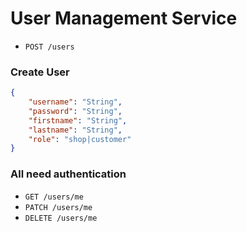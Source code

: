 # User Management Service

- `POST /users`

### Create User

```json
{
    "username": "String",
    "password": "String",
    "firstname": "String",
    "lastname": "String",
    "role": "shop|customer"
}
```

### All need authentication

- `GET /users/me`
- `PATCH /users/me`
- `DELETE /users/me`
